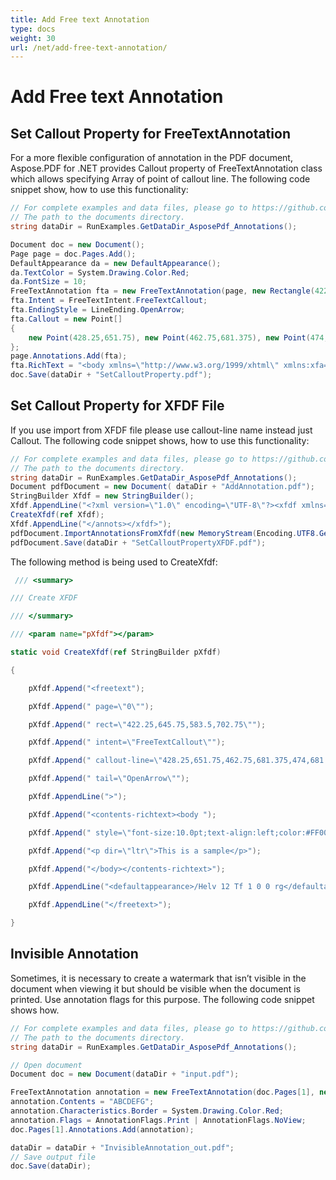```yaml
---
title: Add Free text Annotation
type: docs
weight: 30
url: /net/add-free-text-annotation/
---
```

# Add Free text Annotation

## Set Callout Property for FreeTextAnnotation
For a more flexible configuration of annotation in the PDF document, Aspose.PDF for .NET provides Callout property of FreeTextAnnotation class which allows specifying Array of point of callout line. The following code snippet show, how to use this functionality:
```csharp
// For complete examples and data files, please go to https://github.com/aspose-pdf/Aspose.PDF-for-.NET
// The path to the documents directory.
string dataDir = RunExamples.GetDataDir_AsposePdf_Annotations();

Document doc = new Document();
Page page = doc.Pages.Add();
DefaultAppearance da = new DefaultAppearance();
da.TextColor = System.Drawing.Color.Red;
da.FontSize = 10;
FreeTextAnnotation fta = new FreeTextAnnotation(page, new Rectangle(422.25, 645.75, 583.5, 702.75), da);
fta.Intent = FreeTextIntent.FreeTextCallout;
fta.EndingStyle = LineEnding.OpenArrow;
fta.Callout = new Point[]
{
    new Point(428.25,651.75), new Point(462.75,681.375), new Point(474,681.375)
};
page.Annotations.Add(fta);
fta.RichText = "<body xmlns=\"http://www.w3.org/1999/xhtml\" xmlns:xfa=\"http://www.xfa.org/schema/xfa-data/1.0/\" xfa:APIVersion=\"Acrobat:11.0.23\" xfa:spec=\"2.0.2\"  style=\"color:#FF0000;font-weight:normal;font-style:normal;font-stretch:normal\"><p dir=\"ltr\"><span style=\"font-size:9.0pt;font-family:Helvetica\">This is a sample</span></p></body>";
doc.Save(dataDir + "SetCalloutProperty.pdf");
```
## Set Callout Property for XFDF File
If you use import from XFDF file please use callout-line name instead just Callout. The following code snippet shows, how to use this functionality:
```csharp
// For complete examples and data files, please go to https://github.com/aspose-pdf/Aspose.PDF-for-.NET
// The path to the documents directory.
string dataDir = RunExamples.GetDataDir_AsposePdf_Annotations();
Document pdfDocument = new Document( dataDir + "AddAnnotation.pdf");
StringBuilder Xfdf = new StringBuilder();
Xfdf.AppendLine("<?xml version=\"1.0\" encoding=\"UTF-8\"?><xfdf xmlns=\"http://ns.adobe.com/xfdf/\" xml:space=\"preserve\"><annots>");
CreateXfdf(ref Xfdf);
Xfdf.AppendLine("</annots></xfdf>");
pdfDocument.ImportAnnotationsFromXfdf(new MemoryStream(Encoding.UTF8.GetBytes(Xfdf.ToString())));
pdfDocument.Save(dataDir + "SetCalloutPropertyXFDF.pdf");
```
The following method is being used to CreateXfdf:
```csharp
 /// <summary>

/// Create XFDF

/// </summary>

/// <param name="pXfdf"></param>

static void CreateXfdf(ref StringBuilder pXfdf)

{

    pXfdf.Append("<freetext");

    pXfdf.Append(" page=\"0\"");

    pXfdf.Append(" rect=\"422.25,645.75,583.5,702.75\"");

    pXfdf.Append(" intent=\"FreeTextCallout\"");

    pXfdf.Append(" callout-line=\"428.25,651.75,462.75,681.375,474,681.375\"");

    pXfdf.Append(" tail=\"OpenArrow\"");

    pXfdf.AppendLine(">");

    pXfdf.Append("<contents-richtext><body ");

    pXfdf.Append(" style=\"font-size:10.0pt;text-align:left;color:#FF0000;font-weight:normal;font-style:normal;font-family:Helvetica;font-stretch:normal\">");

    pXfdf.Append("<p dir=\"ltr\">This is a sample</p>");

    pXfdf.Append("</body></contents-richtext>");

    pXfdf.AppendLine("<defaultappearance>/Helv 12 Tf 1 0 0 rg</defaultappearance>");

    pXfdf.AppendLine("</freetext>");

}
```
## Invisible Annotation
Sometimes, it is necessary to create a watermark that isn’t visible in the document when viewing it but should be visible when the document is printed. Use annotation flags for this purpose. The following code snippet shows how.
```csharp
// For complete examples and data files, please go to https://github.com/aspose-pdf/Aspose.PDF-for-.NET
// The path to the documents directory.
string dataDir = RunExamples.GetDataDir_AsposePdf_Annotations();

// Open document
Document doc = new Document(dataDir + "input.pdf");

FreeTextAnnotation annotation = new FreeTextAnnotation(doc.Pages[1], new Aspose.Pdf.Rectangle(50, 600, 250, 650), new DefaultAppearance("Helvetica", 16, System.Drawing.Color.Red));
annotation.Contents = "ABCDEFG";
annotation.Characteristics.Border = System.Drawing.Color.Red;
annotation.Flags = AnnotationFlags.Print | AnnotationFlags.NoView;
doc.Pages[1].Annotations.Add(annotation);

dataDir = dataDir + "InvisibleAnnotation_out.pdf";
// Save output file
doc.Save(dataDir);
```
